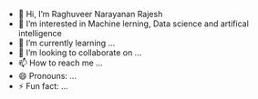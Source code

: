 - 👋 Hi, I’m Raghuveer Narayanan Rajesh
- 👀 I’m interested in Machine lerning, Data science and artifical intelligence
- 🌱 I’m currently learning ...
- 💞️ I’m looking to collaborate on ...
- 📫 How to reach me ...
- 😄 Pronouns: ...
- ⚡ Fun fact: ...

<!---
Raghoeveer/Raghoeveer is a ✨ special ✨ repository because its `README.md` (this file) appears on your GitHub profile.
You can click the Preview link to take a look at your changes.
--->
